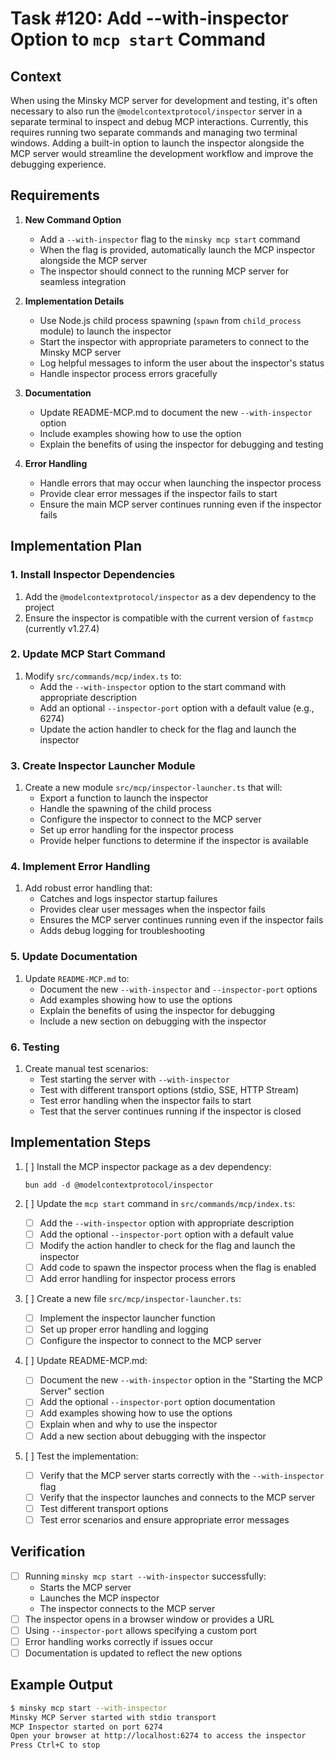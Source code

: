 # Task #120: Add --with-inspector Option to `mcp start` Command

## Context

When using the Minsky MCP server for development and testing, it's often necessary to also run the `@modelcontextprotocol/inspector` server in a separate terminal to inspect and debug MCP interactions. Currently, this requires running two separate commands and managing two terminal windows. Adding a built-in option to launch the inspector alongside the MCP server would streamline the development workflow and improve the debugging experience.

## Requirements

1. **New Command Option**

   - Add a `--with-inspector` flag to the `minsky mcp start` command
   - When the flag is provided, automatically launch the MCP inspector alongside the MCP server
   - The inspector should connect to the running MCP server for seamless integration

2. **Implementation Details**

   - Use Node.js child process spawning (`spawn` from `child_process` module) to launch the inspector
   - Start the inspector with appropriate parameters to connect to the Minsky MCP server
   - Log helpful messages to inform the user about the inspector's status
   - Handle inspector process errors gracefully

3. **Documentation**

   - Update README-MCP.md to document the new `--with-inspector` option
   - Include examples showing how to use the option
   - Explain the benefits of using the inspector for debugging and testing

4. **Error Handling**
   - Handle errors that may occur when launching the inspector process
   - Provide clear error messages if the inspector fails to start
   - Ensure the main MCP server continues running even if the inspector fails

## Implementation Plan

### 1. Install Inspector Dependencies

1. Add the `@modelcontextprotocol/inspector` as a dev dependency to the project
2. Ensure the inspector is compatible with the current version of `fastmcp` (currently v1.27.4)

### 2. Update MCP Start Command

1. Modify `src/commands/mcp/index.ts` to:
   - Add the `--with-inspector` option to the start command with appropriate description
   - Add an optional `--inspector-port` option with a default value (e.g., 6274)
   - Update the action handler to check for the flag and launch the inspector

### 3. Create Inspector Launcher Module

1. Create a new module `src/mcp/inspector-launcher.ts` that will:
   - Export a function to launch the inspector
   - Handle the spawning of the child process
   - Configure the inspector to connect to the MCP server
   - Set up error handling for the inspector process
   - Provide helper functions to determine if the inspector is available

### 4. Implement Error Handling

1. Add robust error handling that:
   - Catches and logs inspector startup failures
   - Provides clear user messages when the inspector fails
   - Ensures the MCP server continues running even if the inspector fails
   - Adds debug logging for troubleshooting

### 5. Update Documentation

1. Update `README-MCP.md` to:
   - Document the new `--with-inspector` and `--inspector-port` options
   - Add examples showing how to use the options
   - Explain the benefits of using the inspector for debugging
   - Include a new section on debugging with the inspector

### 6. Testing

1. Create manual test scenarios:
   - Test starting the server with `--with-inspector`
   - Test with different transport options (stdio, SSE, HTTP Stream)
   - Test error handling when the inspector fails to start
   - Test that the server continues running if the inspector is closed

## Implementation Steps

1. [ ] Install the MCP inspector package as a dev dependency:

   ```
   bun add -d @modelcontextprotocol/inspector
   ```

2. [ ] Update the `mcp start` command in `src/commands/mcp/index.ts`:

   - [ ] Add the `--with-inspector` option with appropriate description
   - [ ] Add the optional `--inspector-port` option with a default value
   - [ ] Modify the action handler to check for the flag and launch the inspector
   - [ ] Add code to spawn the inspector process when the flag is enabled
   - [ ] Add error handling for inspector process errors

3. [ ] Create a new file `src/mcp/inspector-launcher.ts`:

   - [ ] Implement the inspector launcher function
   - [ ] Set up proper error handling and logging
   - [ ] Configure the inspector to connect to the MCP server

4. [ ] Update README-MCP.md:

   - [ ] Document the new `--with-inspector` option in the "Starting the MCP Server" section
   - [ ] Add the optional `--inspector-port` option documentation
   - [ ] Add examples showing how to use the options
   - [ ] Explain when and why to use the inspector
   - [ ] Add a new section about debugging with the inspector

5. [ ] Test the implementation:
   - [ ] Verify that the MCP server starts correctly with the `--with-inspector` flag
   - [ ] Verify that the inspector launches and connects to the MCP server
   - [ ] Test different transport options
   - [ ] Test error scenarios and ensure appropriate error messages

## Verification

- [ ] Running `minsky mcp start --with-inspector` successfully:
  - Starts the MCP server
  - Launches the MCP inspector
  - The inspector connects to the MCP server
- [ ] The inspector opens in a browser window or provides a URL
- [ ] Using `--inspector-port` allows specifying a custom port
- [ ] Error handling works correctly if issues occur
- [ ] Documentation is updated to reflect the new options

## Example Output

```bash
$ minsky mcp start --with-inspector
Minsky MCP Server started with stdio transport
MCP Inspector started on port 6274
Open your browser at http://localhost:6274 to access the inspector
Press Ctrl+C to stop
```
